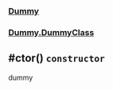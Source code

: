 ### [Dummy](./Dummy.md 'Dummy')
### [Dummy.DummyClass](./Dummy-DummyClass.md 'Dummy.DummyClass')
## #ctor() `constructor`
dummy
